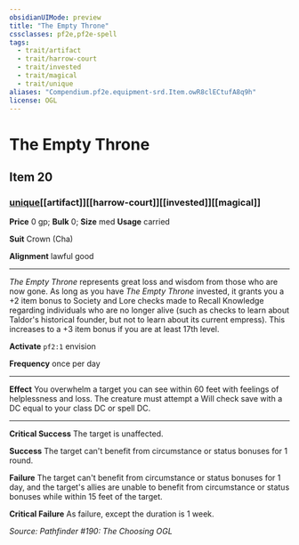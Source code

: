 ```yaml
---
obsidianUIMode: preview
title: "The Empty Throne"
cssclasses: pf2e,pf2e-spell
tags:
  - trait/artifact
  - trait/harrow-court
  - trait/invested
  - trait/magical
  - trait/unique
aliases: "Compendium.pf2e.equipment-srd.Item.owR8clECtufA8q9h"
license: OGL
---
```

# The Empty Throne
## Item 20
### [unique](unique "Unique Rarity Trait")[[artifact]][[harrow-court]][[invested]][[magical]]


**Price** 0 gp; 
**Bulk** 0; **Size** med
**Usage** carried

**Suit** Crown (Cha)

**Alignment** lawful good

* * *

_The Empty Throne_ represents great loss and wisdom from those who are now gone. As long as you have _The Empty Throne_ invested, it grants you a +2 item bonus to Society and Lore checks made to Recall Knowledge regarding individuals who are no longer alive (such as checks to learn about Taldor's historical founder, but not to learn about its current empress). This increases to a +3 item bonus if you are at least 17th level.

**Activate** `pf2:1` envision

**Frequency** once per day

* * *

**Effect** You overwhelm a target you can see within 60 feet with feelings of helplessness and loss. The creature must attempt a Will check save with a DC equal to your class DC or spell DC.

* * *

**Critical Success** The target is unaffected.

**Success** The target can't benefit from circumstance or status bonuses for 1 round.

**Failure** The target can't benefit from circumstance or status bonuses for 1 day, and the target's allies are unable to benefit from circumstance or status bonuses while within 15 feet of the target.

**Critical Failure** As failure, except the duration is 1 week.

*Source: Pathfinder #190: The Choosing*
*OGL*
